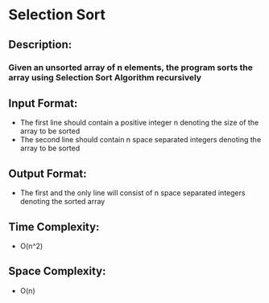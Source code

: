 # Selection Sort
## Description:
### Given an unsorted array of n elements, the program sorts the array using Selection Sort Algorithm recursively
## Input Format:
* The first line should contain a positive integer n denoting the size of the array to be sorted
* The second line should contain n space separated integers denoting the array to be sorted
## Output Format:
* The first and the only line will consist of n space separated integers denoting the sorted array
## Time Complexity:
* O(n^2)
## Space Complexity:
* O(n)